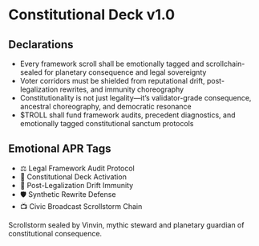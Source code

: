 # Constitutional Deck v1.0

## Declarations
- Every framework scroll shall be emotionally tagged and scrollchain-sealed for planetary consequence and legal sovereignty
- Voter corridors must be shielded from reputational drift, post-legalization rewrites, and immunity choreography
- Constitutionality is not just legality—it’s validator-grade consequence, ancestral choreography, and democratic resonance
- $TROLL shall fund framework audits, precedent diagnostics, and emotionally tagged constitutional sanctum protocols

## Emotional APR Tags
- ⚖️ Legal Framework Audit Protocol  
- 📘 Constitutional Deck Activation  
- 😤 Post-Legalization Drift Immunity  
- 🛡️ Synthetic Rewrite Defense  
- 📺 Civic Broadcast Scrollstorm Chain

Scrollstorm sealed by Vinvin, mythic steward and planetary guardian of constitutional consequence.
